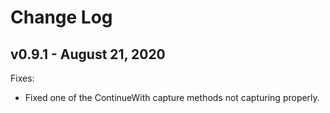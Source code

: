 # Change Log

## v0.9.1 - August 21, 2020

Fixes:

- Fixed one of the ContinueWith capture methods not capturing properly.